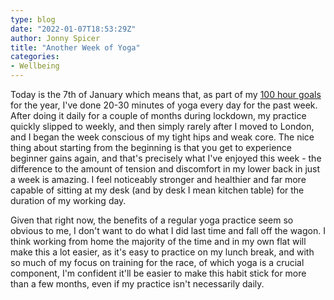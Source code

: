 ```yaml
---
type: blog
date: "2022-01-07T18:53:29Z"
author: Jonny Spicer
title: "Another Week of Yoga"
categories:
- Wellbeing
---
```

Today is the 7th of January which means that, as part of my [100 hour goals](/100-hours) for the year, I've done 20-30 minutes of yoga
every day for the past week. After doing it daily for a couple of months during lockdown, my practice quickly slipped to weekly, and then
simply rarely after I moved to London, and I began the week conscious of my tight hips and weak core. The nice thing about starting from
the beginning is that you get to experience beginner gains again, and that's precisely what I've enjoyed this week - the difference to the
amount of tension and discomfort in my lower back in just a week is amazing. I feel noticeably stronger and healthier and far more capable
of sitting at my desk (and by desk I mean kitchen table) for the duration of my working day.

Given that right now, the benefits of a regular yoga practice seem so obvious to me, I don't want to do what I did last time and fall off
the wagon. I think working from home the majority of the time and in my own flat will make this a lot easier, as it's easy to practice on
my lunch break, and with so much of my focus on training for the race, of which yoga is a crucial component, I'm confident it'll be easier
to make this habit stick for more than a few months, even if my practice isn't necessarily daily.
